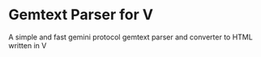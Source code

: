 # Gemtext Parser for V

A simple and fast gemini protocol gemtext parser and converter to HTML written in V
